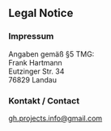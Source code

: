## Legal Notice

### Impressum
Angaben gemäß §5 TMG:  
Frank Hartmann  
Eutzinger Str. 34  
76829 Landau  

### Kontakt / Contact
gh.projects.info@gmail.com


